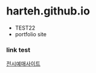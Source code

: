 # harteh.github.io
- TEST22
- portfolio site

### link test
[전시예매사이트](https://harteh.github.io/MaruArte/)
